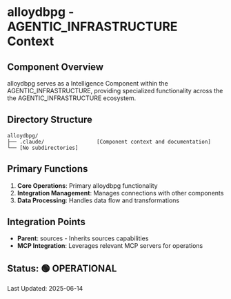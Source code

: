 # alloydbpg - AGENTIC_INFRASTRUCTURE Context

## Component Overview

alloydbpg serves as a Intelligence Component within the AGENTIC_INFRASTRUCTURE, providing specialized functionality across the the AGENTIC_INFRASTRUCTURE ecosystem.

## Directory Structure

```
alloydbpg/
├── .claude/                 [Component context and documentation]
└── [No subdirectories]
```

## Primary Functions

1. **Core Operations**: Primary alloydbpg functionality
2. **Integration Management**: Manages connections with other components
3. **Data Processing**: Handles data flow and transformations

## Integration Points

- **Parent**: sources - Inherits sources capabilities
- **MCP Integration**: Leverages relevant MCP servers for operations
  
## Status: 🟢 OPERATIONAL

Last Updated: 2025-06-14
